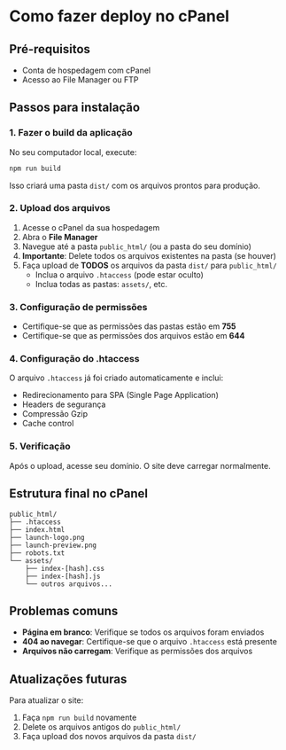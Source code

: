 # Como fazer deploy no cPanel

## Pré-requisitos
- Conta de hospedagem com cPanel
- Acesso ao File Manager ou FTP

## Passos para instalação

### 1. Fazer o build da aplicação
No seu computador local, execute:
```bash
npm run build
```
Isso criará uma pasta `dist/` com os arquivos prontos para produção.

### 2. Upload dos arquivos
1. Acesse o cPanel da sua hospedagem
2. Abra o **File Manager**
3. Navegue até a pasta `public_html/` (ou a pasta do seu domínio)
4. **Importante**: Delete todos os arquivos existentes na pasta (se houver)
5. Faça upload de **TODOS** os arquivos da pasta `dist/` para `public_html/`
   - Inclua o arquivo `.htaccess` (pode estar oculto)
   - Inclua todas as pastas: `assets/`, etc.

### 3. Configuração de permissões
- Certifique-se que as permissões das pastas estão em **755**
- Certifique-se que as permissões dos arquivos estão em **644**

### 4. Configuração do .htaccess
O arquivo `.htaccess` já foi criado automaticamente e inclui:
- Redirecionamento para SPA (Single Page Application)
- Headers de segurança
- Compressão Gzip
- Cache control

### 5. Verificação
Após o upload, acesse seu domínio. O site deve carregar normalmente.

## Estrutura final no cPanel
```
public_html/
├── .htaccess
├── index.html
├── launch-logo.png
├── launch-preview.png
├── robots.txt
└── assets/
    ├── index-[hash].css
    ├── index-[hash].js
    └── outros arquivos...
```

## Problemas comuns
- **Página em branco**: Verifique se todos os arquivos foram enviados
- **404 ao navegar**: Certifique-se que o arquivo `.htaccess` está presente
- **Arquivos não carregam**: Verifique as permissões dos arquivos

## Atualizações futuras
Para atualizar o site:
1. Faça `npm run build` novamente
2. Delete os arquivos antigos do `public_html/`
3. Faça upload dos novos arquivos da pasta `dist/`